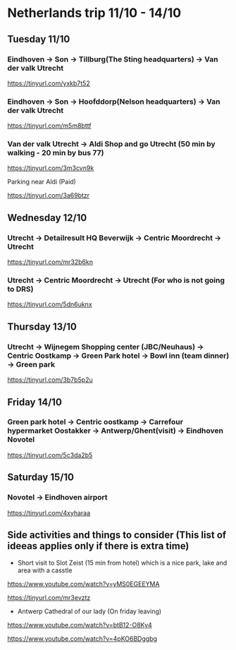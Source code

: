 # Netherlands trip 11/10 - 14/10

## Tuesday 11/10

### Eindhoven -> Son -> Tillburg(The Sting headquarters) -> Van der valk Utrecht

https://tinyurl.com/yxkb7t52

### Eindhoven -> Son -> Hoofddorp(Nelson headquarters) -> Van der valk Utrecht

https://tinyurl.com/m5m8bttf

### Van der valk Utrecht -> Aldi Shop and go Utrecht (50 min by walking - 20 min by bus 77)

https://tinyurl.com/3m3cvn9k

Parking near Aldi (Paid)

https://tinyurl.com/3a69btzr

## Wednesday 12/10

### Utrecht -> Detailresult HQ Beverwijk -> Centric Moordrecht -> Utrecht 
https://tinyurl.com/mr32b6kn

### Utrecht -> Centric Moordrecht -> Utrecht (For who is not going to DRS)
https://tinyurl.com/5dn6uknx

## Thursday 13/10

### Utrecht -> Wijnegem Shopping center (JBC/Neuhaus) -> Centric Oostkamp -> Green Park hotel -> Bowl inn (team dinner) -> Green park

https://tinyurl.com/3b7b5p2u

## Friday 14/10

### Green park hotel -> Centric oostkamp -> Carrefour hypermarket Oostakker -> Antwerp/Ghent(visit) -> Eindhoven Novotel

https://tinyurl.com/5c3da2b5

## Saturday 15/10

### Novotel -> Eindhoven airport

https://tinyurl.com/4xyharaa

## Side activities and things to consider (This list of ideeas applies only if there is extra time)

- Short visit to Slot Zeist (15 min from hotel) which is a nice park, lake and area with a casstle 

https://www.youtube.com/watch?v=yMS0EGEEYMA 

https://tinyurl.com/mr3evztz

- Antwerp Cathedral of our lady (On friday leaving)

https://www.youtube.com/watch?v=btB12-O8Ky4

https://www.youtube.com/watch?v=4pKO6BDggbg

